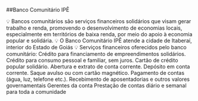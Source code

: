 ##Banco Comunitário IPÊ

💡 Bancos comunitários são serviços financeiros solidários que visam gerar trabalho e renda, promovendo o desenvolvimento de economias locais, especialmente em territórios de baixa renda, por meio do apoio à economia popular e solidária.
💡 O Banco Comunitário IPÊ atende a cidade de Itaberaí, interior do Estado de Goiás
💡 Serviços financeiros oferecidos pelo banco comunitário:
Crédito para financiamento de empreendimentos solidários.
Crédito para consumo pessoal e familiar, sem juros.
Cartão de crédito popular solidário.
Abertura e extrato de conta corrente.
Depósito em conta corrente.
Saque avulso ou com cartão magnético.
Pagamento de contas (água, luz, telefone etc.).
Recebimento de aposentadorias e outros valores governamentais
Gerentes da conta
Prestação de contas diário e semanal para toda a comunidade




